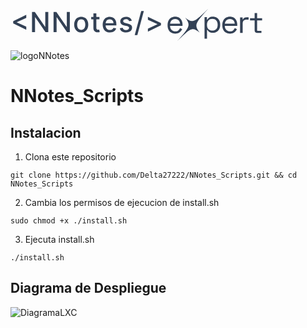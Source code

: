 <svg width="403" height="58" viewBox="0 0 403 58" fill="none" xmlns="http://www.w3.org/2000/svg">
<path d="M263.729 45.4902C261.265 45.4902 259.101 44.935 257.231 43.8245C255.368 42.714 253.918 41.1593 252.881 39.1525C251.852 37.1457 251.333 34.8296 251.333 32.1882V31.5536C251.333 28.8805 251.852 26.5406 252.881 24.5338C253.91 22.527 255.345 20.9723 257.178 19.8618C259.011 18.7514 261.107 18.1961 263.474 18.1961C265.84 18.1961 267.801 18.7117 269.566 19.7508C271.332 20.7899 272.714 22.2732 273.713 24.2086C274.712 26.144 275.216 28.4126 275.216 31.0143V32.91H255.277C255.375 35.6862 256.224 37.8596 257.824 39.4222C259.424 40.9848 261.423 41.7701 263.819 41.7701C265.915 41.7701 267.53 41.2625 268.665 40.2392C269.799 39.216 270.663 38.0024 271.264 36.5984L274.66 38.3355C274.156 39.4222 273.465 40.5168 272.586 41.6035C271.7 42.6902 270.558 43.6103 269.138 44.348C267.718 45.0857 265.915 45.4585 263.714 45.4585L263.729 45.4902ZM255.337 29.5072H271.227C271.091 27.1196 270.317 25.2556 268.905 23.9151C267.485 22.5825 265.682 21.9083 263.481 21.9083C261.28 21.9083 259.417 22.5746 257.982 23.9151C256.547 25.2556 255.668 27.1196 255.33 29.5072H255.337Z" fill="#334155"/>
<path d="M310.471 53.4435V18.8973H314.307V22.9611H315.004C315.633 21.7246 316.652 20.6239 318.069 19.6513C319.477 18.6787 321.448 18.1961 323.973 18.1961C326.064 18.1961 327.982 18.7088 329.728 19.7266C331.474 20.7445 332.868 22.1921 333.917 24.0619C334.966 25.9317 335.49 28.1936 335.49 30.8324V31.4808C335.49 34.0895 334.973 36.3438 333.947 38.2513C332.92 40.1588 331.526 41.6139 329.788 42.6167C328.05 43.6195 326.109 44.1246 323.981 44.1246C322.287 44.1246 320.849 43.8984 319.672 43.4461C318.488 42.9937 317.537 42.4207 316.802 41.7195C316.068 41.0183 315.506 40.3021 315.109 39.5632H314.412V53.451H310.478L310.471 53.4435ZM322.932 40.6036C325.457 40.6036 327.51 39.7969 329.084 38.1684C330.657 36.5474 331.451 34.2855 331.451 31.3752V30.9229C331.451 28.0126 330.665 25.7507 329.084 24.1297C327.503 22.5087 325.457 21.6945 322.932 21.6945C320.406 21.6945 318.391 22.5087 316.78 24.1297C315.169 25.7507 314.36 28.0126 314.36 30.9229V31.3752C314.36 34.2855 315.169 36.5474 316.78 38.1684C318.391 39.7894 320.444 40.6036 322.932 40.6036Z" fill="#334155"/>
<path d="M351.298 45.4902C348.834 45.4902 346.67 44.935 344.799 43.8245C342.936 42.714 341.486 41.1593 340.45 39.1525C339.42 37.1457 338.902 34.8296 338.902 32.1882V31.5536C338.902 28.8805 339.42 26.5406 340.45 24.5338C341.479 22.527 342.914 20.9723 344.747 19.8618C346.58 18.7514 348.676 18.1961 351.042 18.1961C353.409 18.1961 355.37 18.7117 357.135 19.7508C358.9 20.7899 360.283 22.2732 361.282 24.2086C362.281 26.144 362.784 28.4126 362.784 31.0143V32.91H342.846C342.944 35.6862 343.793 37.8596 345.393 39.4222C346.993 40.9848 348.991 41.7701 351.388 41.7701C353.484 41.7701 355.099 41.2625 356.234 40.2392C357.368 39.216 358.232 38.0024 358.833 36.5984L362.229 38.3355C361.725 39.4222 361.034 40.5168 360.155 41.6035C359.269 42.6902 358.127 43.6103 356.707 44.348C355.287 45.0857 353.484 45.4585 351.283 45.4585L351.298 45.4902ZM342.906 29.5072H358.795C358.66 27.1196 357.886 25.2556 356.474 23.9151C355.054 22.5825 353.251 21.9083 351.05 21.9083C348.849 21.9083 346.986 22.5746 345.551 23.9151C344.116 25.2556 343.237 27.1196 342.899 29.5072H342.906Z" fill="#334155"/>
<path d="M367.333 44.353V19.4406H371.375V22.4972H372.109C372.566 21.4094 373.261 20.6127 374.208 20.0994C375.155 19.5862 376.395 19.3334 377.934 19.3334H380.98V23.0028H377.673C375.818 23.0028 374.319 23.5008 373.182 24.5043C372.046 25.5078 371.477 27.0629 371.477 29.1696V44.353H367.333Z" fill="#334155"/>
<path d="M394.981 44.3456C393.581 44.3456 392.504 43.9774 391.75 43.2409C390.997 42.5043 390.621 41.4935 390.621 40.2154V24.1783H383.255V20.864H390.621V12.5097H394.575V20.864H402.588V24.1783H394.575V39.645C394.575 40.6053 395.057 41.0891 396.028 41.0891H401.489V44.3528H394.974L394.981 44.3456Z" fill="#334155"/>
<path fill-rule="evenodd" clip-rule="evenodd" d="M266.118 58.0001C289.053 35.4781 290.865 34.7648 302.477 43.6987C293.932 31.5515 294.614 29.6638 316.157 5.6864C293.222 28.2085 291.41 28.9217 279.797 19.9878C288.343 32.1351 287.661 34.0227 266.118 58.0001Z" fill="#334155"/>
<path d="M4.31559 29.0452V25.5171L25.232 15.3739V20.1778L9.79671 27.2182L9.93846 26.9347V27.6119L9.79671 27.3442L25.232 34.3688V39.1884L4.31559 29.0452ZM60.4495 10.7433V43H55.9764L39.5803 19.343H39.281V43H34.4142V10.7433H38.9188L55.3306 34.4318H55.6299V10.7433H60.4495ZM94.9148 10.7433V43H90.4417L74.0456 19.343H73.7464V43H68.8795V10.7433H73.3841L89.796 34.4318H90.0952V10.7433H94.9148ZM113.157 43.4883C110.889 43.4883 108.91 42.9685 107.219 41.929C105.529 40.8895 104.216 39.4352 103.282 37.5661C102.347 35.6971 101.88 33.513 101.88 31.014C101.88 28.5044 102.347 26.3099 103.282 24.4304C104.216 22.5508 105.529 21.0913 107.219 20.0518C108.91 19.0122 110.889 18.4925 113.157 18.4925C115.425 18.4925 117.405 19.0122 119.095 20.0518C120.786 21.0913 122.098 22.5508 123.033 24.4304C123.967 26.3099 124.435 28.5044 124.435 31.014C124.435 33.513 123.967 35.6971 123.033 37.5661C122.098 39.4352 120.786 40.8895 119.095 41.929C117.405 42.9685 115.425 43.4883 113.157 43.4883ZM113.173 39.5349C114.643 39.5349 115.861 39.1464 116.827 38.3694C117.793 37.5924 118.507 36.5581 118.969 35.2666C119.442 33.9751 119.678 32.5523 119.678 30.9982C119.678 29.4547 119.442 28.0372 118.969 26.7457C118.507 25.4436 117.793 24.3989 116.827 23.6113C115.861 22.8238 114.643 22.4301 113.173 22.4301C111.693 22.4301 110.464 22.8238 109.488 23.6113C108.521 24.3989 107.802 25.4436 107.33 26.7457C106.868 28.0372 106.637 29.4547 106.637 30.9982C106.637 32.5523 106.868 33.9751 107.33 35.2666C107.802 36.5581 108.521 37.5924 109.488 38.3694C110.464 39.1464 111.693 39.5349 113.173 39.5349ZM142.315 18.8075V22.5876H129.1V18.8075H142.315ZM132.644 13.0114H137.353V35.8966C137.353 36.8101 137.49 37.4979 137.763 37.9599C138.036 38.4114 138.388 38.7212 138.818 38.8892C139.259 39.0467 139.737 39.1254 140.252 39.1254C140.63 39.1254 140.96 39.0992 141.244 39.0467C141.527 38.9942 141.748 38.9522 141.905 38.9207L142.756 42.811C142.483 42.916 142.094 43.021 141.59 43.126C141.086 43.2415 140.456 43.3045 139.7 43.315C138.461 43.336 137.306 43.1155 136.235 42.6535C135.164 42.1915 134.298 41.4775 133.636 40.5114C132.975 39.5454 132.644 38.3327 132.644 36.8731V13.0114ZM159.022 43.4883C156.638 43.4883 154.585 42.979 152.863 41.9605C151.152 40.9315 149.829 39.4877 148.894 37.6291C147.97 35.7601 147.508 33.5708 147.508 31.0612C147.508 28.5832 147.97 26.3991 148.894 24.5091C149.829 22.6191 151.131 21.1438 152.8 20.0833C154.48 19.0227 156.444 18.4925 158.691 18.4925C160.056 18.4925 161.379 18.7182 162.66 19.1697C163.941 19.6213 165.091 20.33 166.109 21.296C167.128 22.2621 167.931 23.5168 168.519 25.0604C169.107 26.5934 169.401 28.4572 169.401 30.6517V32.3213H150.17V28.7932H164.786C164.786 27.5542 164.534 26.4569 164.03 25.5014C163.526 24.5354 162.818 23.7741 161.904 23.2176C161.001 22.6611 159.94 22.3828 158.722 22.3828C157.399 22.3828 156.244 22.7083 155.257 23.3593C154.281 23.9998 153.525 24.8399 152.989 25.8794C152.464 26.9084 152.202 28.0267 152.202 29.2342V31.9905C152.202 33.6076 152.485 34.9831 153.052 36.1171C153.63 37.2511 154.433 38.1174 155.462 38.7159C156.491 39.3039 157.693 39.5979 159.069 39.5979C159.961 39.5979 160.775 39.4719 161.51 39.2199C162.245 38.9574 162.881 38.5689 163.416 38.0544C163.952 37.5399 164.361 36.9046 164.645 36.1486L169.102 36.9519C168.745 38.2644 168.104 39.4142 167.18 40.4012C166.267 41.3777 165.117 42.139 163.731 42.685C162.355 43.2205 160.786 43.4883 159.022 43.4883ZM194.086 24.7139L189.817 25.4699C189.639 24.9239 189.355 24.4041 188.967 23.9106C188.589 23.4171 188.074 23.0128 187.423 22.6978C186.772 22.3828 185.958 22.2253 184.982 22.2253C183.648 22.2253 182.535 22.5246 181.643 23.1231C180.75 23.7111 180.304 24.4724 180.304 25.4069C180.304 26.2154 180.603 26.8664 181.202 27.3599C181.8 27.8534 182.766 28.2577 184.1 28.5727L187.943 29.4547C190.169 29.9692 191.828 30.762 192.92 31.833C194.012 32.904 194.558 34.2953 194.558 36.0069C194.558 37.4559 194.138 38.7474 193.298 39.8814C192.469 41.005 191.308 41.887 189.817 42.5275C188.337 43.168 186.62 43.4883 184.667 43.4883C181.958 43.4883 179.747 42.9107 178.036 41.7557C176.324 40.5902 175.274 38.9364 174.886 36.7944L179.438 36.1014C179.721 37.2879 180.304 38.1856 181.186 38.7947C182.068 39.3932 183.218 39.6924 184.635 39.6924C186.179 39.6924 187.413 39.3722 188.337 38.7317C189.261 38.0806 189.723 37.2879 189.723 36.3534C189.723 35.5973 189.439 34.9621 188.872 34.4476C188.316 33.9331 187.46 33.5445 186.305 33.282L182.21 32.3843C179.952 31.8698 178.283 31.0507 177.201 29.9272C176.13 28.8037 175.595 27.3809 175.595 25.6589C175.595 24.2309 175.994 22.9813 176.792 21.9103C177.59 20.8393 178.692 20.0045 180.099 19.406C181.506 18.797 183.118 18.4925 184.935 18.4925C187.549 18.4925 189.607 19.0595 191.109 20.1935C192.61 21.317 193.603 22.8238 194.086 24.7139ZM213.352 9.23128L202.957 47.8511H198.751L209.146 9.23128H213.352ZM240.749 32.0693L219.833 42.2125V37.3929L235.268 30.3682L235.111 30.636V29.9587L235.268 30.2422L219.833 23.2018V18.398L240.749 28.5412V32.0693Z" fill="#334155"/>
</svg>

![logoNNotes](https://github.com/Delta27222/NNotes_Scripts/assets/108308939/c35dd173-ae98-4cff-acc3-d594bf65f3eb)

# NNotes_Scripts

## Instalacion
1. Clona este repositorio
```shell
git clone https://github.com/Delta27222/NNotes_Scripts.git && cd NNotes_Scripts
```


2. Cambia los permisos de ejecucion de install.sh
```shell
sudo chmod +x ./install.sh
```

3. Ejecuta install.sh
```shell
./install.sh
```


## Diagrama de Despliegue

![DiagramaLXC](https://github.com/Delta27222/NNotes_Scripts/assets/108308939/9bb1088d-d06b-4581-9e9d-deda4ca64006)
